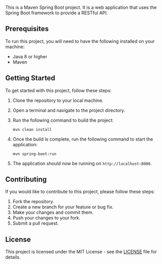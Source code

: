This is a Maven Spring Boot project. It is a web application that uses the Spring Boot framework to provide a RESTful API.

## Prerequisites

To run this project, you will need to have the following installed on your machine:

- Java 8 or higher
- Maven

## Getting Started

To get started with this project, follow these steps:

1. Clone the repository to your local machine.
2. Open a terminal and navigate to the project directory.
3. Run the following command to build the project:

   ```
   mvn clean install
   ```

4. Once the build is complete, run the following command to start the application:

   ```
   mvn spring-boot:run
   ```

5. The application should now be running on `http://localhost:8080`.


## Contributing

If you would like to contribute to this project, please follow these steps:

1. Fork the repository.
2. Create a new branch for your feature or bug fix.
3. Make your changes and commit them.
4. Push your changes to your fork.
5. Submit a pull request.

## License

This project is licensed under the MIT License - see the [LICENSE](LICENSE) file for details.


